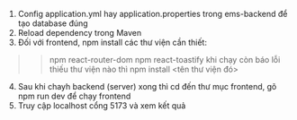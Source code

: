 1. Config application.yml hay application.properties trong ems-backend để tạo database đúng
2. Reload dependency trong Maven
3. Đối với frontend, npm install các thư viện cần thiết:
>> npm react-router-dom
>> npm react-toastify
>> khi chạy còn báo lỗi thiếu thư viện nào thì npm install <tên thư viện đó>
4. Sau khi chayh backend (server) xong thì cd đến thư mục frontend, gõ npm run dev để chạy frontend
5. Truy cập localhost cổng 5173 và xem kết quả
